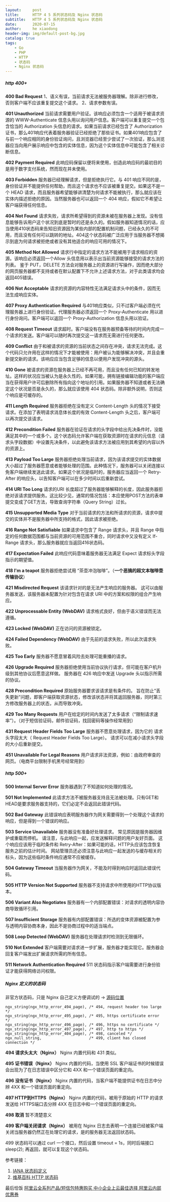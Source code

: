 ```yaml
---
layout:     post
title:      HTTP 4 5 系列状态码及 Nginx 状态码
subtitle:   HTTP 4 5 系列状态码及 Nginx 状态码
date:       2020-07-15
author:     he xiaodong
header-img: img/default-post-bg.jpg
catalog: true
tags:
    - Go
    - PHP
    - HTTP
    - 状态码
    - Nginx 状态码
---
```


##### http 400+
**400 Bad Request**
1、语义有误，当前请求无法被服务器理解。除非进行修改，否则客户端不应该重复提交这个请求。
2、请求参数有误。

**401 Unauthorized**
当前请求需要用户验证。该响应必须包含一个适用于被请求资源的 WWW-Authenticate 信息头用以询问用户信息。客户端可以重复提交一个包含恰当的 Authorization 头信息的请求。如果当前请求已经包含了 Authorization 证书，那么401响应代表着服务器验证已经拒绝了那些证书。如果401响应包含了与前一个响应相同的身份验证询问，且浏览器已经至少尝试了一次验证，那么浏览器应当向用户展示响应中包含的实体信息，因为这个实体信息中可能包含了相关诊断信息。

**402 Payment Required**
此响应码保留以便将来使用，创造此响应码的最初目的是用于数字支付系统，然而现在并未使用。

**403 Forbidden**
服务器已经理解请求，但是拒绝执行它。与 401 响应不同的是，身份验证并不能提供任何帮助，而且这个请求也不应该被重复提交。如果这不是一个 HEAD 请求，而且服务器希望能够讲清楚为何请求不能被执行，那么就应该在实体内描述拒绝的原因。当然服务器也可以返回一个 404 响应，假如它不希望让客户端获得任何信息。

**404 Not Found**
请求失败，请求所希望得到的资源未被在服务器上发现。没有信息能够告诉用户这个状况到底是暂时的还是永久的。假如服务器知道情况的话，应当使用410状态码来告知旧资源因为某些内部的配置机制问题，已经永久的不可用，而且没有任何可以跳转的地址。404这个状态码被广泛应用于当服务器不想揭示到底为何请求被拒绝或者没有其他适合的响应可用的情况下。

**405 Method Not Allowed**
请求行中指定的请求方法不能被用于请求相应的资源。该响应必须返回一个Allow 头信息用以表示出当前资源能够接受的请求方法的列表。 鉴于 PUT，DELETE 方法会对服务器上的资源进行写操作，因而绝大部分的网页服务器都不支持或者在默认配置下不允许上述请求方法，对于此类请求均会返回405错误。

**406 Not Acceptable**
请求的资源的内容特性无法满足请求头中的条件，因而无法生成响应实体。

**407 Proxy Authentication Required**
与401响应类似，只不过客户端必须在代理服务器上进行身份验证。代理服务器必须返回一个 Proxy-Authenticate 用以进行身份询问。客户端可以返回一个 Proxy-Authorization 信息头用以验证。

**408 Request Timeout**
请求超时。客户端没有在服务器预备等待的时间内完成一个请求的发送。客户端可以随时再次提交这一请求而无需进行任何更改。

**409 Conflict**
由于和被请求的资源的当前状态之间存在冲突，请求无法完成。这个代码只允许用在这样的情况下才能被使用：用户被认为能够解决冲突，并且会重新提交新的请求。该响应应当包含足够的信息以便用户发现冲突的源头。

**410 Gone**
被请求的资源在服务器上已经不再可用，而且没有任何已知的转发地址。这样的状况应当被认为是永久性的。如果可能，拥有链接编辑功能的客户端应当在获得用户许可后删除所有指向这个地址的引用。如果服务器不知道或者无法确定这个状况是否是永久的，那么就应该使用 404 状态码。除非额外说明，否则这个响应是可缓存的。

**411 Length Required**
服务器拒绝在没有定义 Content-Length 头的情况下接受请求。在添加了表明请求消息体长度的有效 Content-Length 头之后，客户端可以再次提交该请求。

**412 Precondition Failed**
服务器在验证在请求的头字段中给出先决条件时，没能满足其中的一个或多个。这个状态码允许客户端在获取资源时在请求的元信息（请求头字段数据）中设置先决条件，以此避免该请求方法被应用到其希望的内容以外的资源上。

**413 Payload Too Large**
服务器拒绝处理当前请求，因为该请求提交的实体数据大小超过了服务器愿意或者能够处理的范围。此种情况下，服务器可以关闭连接以免客户端继续发送此请求。如果这个状况是临时的，服务器应当返回一个 Retry-After 的响应头，以告知客户端可以在多少时间以后重新尝试。

**414 URI Too Long**
请求的URI 长度超过了服务器能够解释的长度，因此服务器拒绝对该请求提供服务。这比较少见，通常的情况包括：本应使用POST方法的表单提交变成了GET方法，导致查询字符串（Query String）过长。

**415 Unsupported Media Type**
对于当前请求的方法和所请求的资源，请求中提交的实体并不是服务器中所支持的格式，因此请求被拒绝。

**416 Range Not Satisfiable**
如果请求中包含了 Range 请求头，并且 Range 中指定的任何数据范围都与当前资源的可用范围不重合，同时请求中又没有定义 If-Range 请求头，那么服务器就应当返回416状态码。

**417 Expectation Failed**
此响应代码意味着服务器无法满足 Expect 请求标头字段指示的期望值。

**418 I'm a teapot**
服务器拒绝尝试用 “茶壶冲泡咖啡”。（**一个恶搞的超文本咖啡壶传输协议**）

**421 Misdirected Request**
该请求针对的是无法产生响应的服务器。 这可以由服务器发送，该服务器未配置为针对包含在请求 URI 中的方案和权限的组合产生响应。

**422 Unprocessable Entity (WebDAV)**
请求格式良好，但由于语义错误而无法遵循。

**423 Locked (WebDAV)**
正在访问的资源被锁定。

**424 Failed Dependency (WebDAV)**
由于先前的请求失败，所以此次请求失败。

**425 Too Early**
服务器不愿意冒着风险去处理可能重播的请求。

**426 Upgrade Required**
服务器拒绝使用当前协议执行请求，但可能在客户机升级到其他协议后愿意这样做。 服务器在 426 响应中发送 Upgrade 头以指示所需的协议。

**428 Precondition Required**
原始服务器要求该请求是有条件的。 旨在防止“丢失更新”问题，即客户端获取资源状态，修改该状态并将其返回服务器，同时第三方修改服务器上的状态，从而导致冲突。

**429 Too Many Requests**
用户在给定的时间内发送了太多请求（“限制请求速率”）。（对于短信验证码，邮件验证码，找回密码等操作经常用到）

**431 Request Header Fields Too Large**
服务器不愿意处理请求，因为它的 请求头字段太大（ Request Header Fields Too Large）。 请求可以在减小请求头字段的大小后重新提交。

**451 Unavailable For Legal Reasons**
用户请求非法资源，例如：由政府审查的网页。（电商平台限制手机黑号经常用到）

##### http 500+
**500 Internal Server Error**
服务器遇到了不知道如何处理的情况。

**501 Not Implemented**
此请求方法不被服务器支持且无法被处理。只有GET和HEAD是要求服务器支持的，它们必定不会返回此错误代码。

**502 Bad Gateway**
此错误响应表明服务器作为网关需要得到一个处理这个请求的响应，但是得到一个错误的响应。

**503 Service Unavailable**
服务器没有准备好处理请求。 常见原因是服务器因维护或重载而停机。 请注意，与此响应一起，应发送解释问题的用户友好页面。 这个响应应该用于临时条件和 Retry-After：如果可能的话，HTTP头应该包含恢复服务之前的估计时间。 网站管理员还必须注意与此响应一起发送的与缓存相关的标头，因为这些临时条件响应通常不应被缓存。

**504 Gateway Timeout**
当服务器作为网关，不能及时得到响应时返回此错误代码。

**505 HTTP Version Not Supported**
服务器不支持请求中所使用的HTTP协议版本。

**506 Variant Also Negotiates**
服务器有一个内部配置错误：对请求的透明内容协商导致循环引用。

**507 Insufficient Storage**
服务器有内部配置错误：所选的变体资源被配置为参与透明内容协商本身，因此不是协商过程中的适当端点。

**508 Loop Detected (WebDAV)**
服务器在处理请求时检测到无限循环。

**510 Not Extended**
客户端需要对请求进一步扩展，服务器才能实现它。服务器会回复客户端发出扩展请求所需的所有信息。

**511 Network Authentication Required**
511 状态码指示客户端需要进行身份验证才能获得网络访问权限。

##### Nginx 定义的状态码
非官方状态码，只是 Nginx 自己定义方便调试的 -> [源码位置](https://github.com/nginx/nginx/blob/master/src/http/ngx_http_special_response.c)

```nginx
ngx_string(ngx_http_error_494_page), /* 494, request header too large */
ngx_string(ngx_http_error_495_page), /* 495, https certificate error */
ngx_string(ngx_http_error_496_page), /* 496, https no certificate */
ngx_string(ngx_http_error_497_page), /* 497, http to https */
ngx_string(ngx_http_error_404_page), /* 498, canceled */
ngx_null_string,                     /* 499, client has closed connection */
```

**494 请求头太大（Nginx）**
Nginx 内置代码和 431 类似。

**495 证书错误（Nginx）**
Nginx 内置的代码，当使用 SSL 客户端证书的时候错误会出现为了在日志错误中区分它和 4XX 和一个错误页面的重定向。

**496 没有证书（Nginx）**
Nginx 内置的代码，当客户端不能提供证书在日志中分辨 4XX 和一个错误页面的重定向。

**497 HTTP到HTTPS（Nginx）**
Nginx 内置的代码，被用于原始的 HTTP 的请求发送给 HTTPS端口去分辨 4XX 在日志中和一个错误页面的重定向。

**498 取消**
暂不清楚意义

**499 客户端关闭请求（Nginx）**
被用在 Nginx 日志去表明一个连接已经被客户端关闭当服务器仍然正在处理它的请求，是的服务器无法返回状态码。

499 状态码可以通过 curl 一个接口，然后设置 timeout = 1s，同时后端接口 sleep(2); 再返回，就可以复现这个状态码。

参考链接：
1. [IANA 状态码定义](https://www.iana.org/assignments/http-status-codes/http-status-codes.xhtml)
2. [维基百科 HTTP 状态码](https://zh.wikipedia.org/wiki/HTTP%E7%8A%B6%E6%80%81%E7%A0%81)


最后恰饭 [阿里云全系列产品/短信包特惠购买 中小企业上云最佳选择 阿里云内部优惠券](https://www.aliyun.com/minisite/goods?userCode=0amqgcs9)